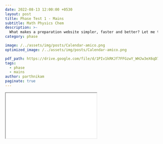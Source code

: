 ```yaml
---
date: 2022-08-13 12:00:00 +0530
layout: post
title: Phase Test 1 - Mains
subtitle: Math Physics Chem
description: >-
  What makes a preparation website simpler, faster and better? Let me tell you ... 
category: phase 

image: /../assets/img/posts/Calendar-amico.png
optimized_image: /../assets/img/posts/Calendar-amico.png

pdf_path: https://drive.google.com/file/d/1PIv1kRKJf7FFGzwY_WHJw3eX6qD7o0lT/preview?usp=drive_link
tags:
  - phase
  - mains
author: parthnikam
paginate: true
---
```


<iframe class="embed-pdf" src="{{ page.pdf_path }}#toolbar=0" seamless="seamless" scrolling="no" style="overflow:hidden"></iframe>



